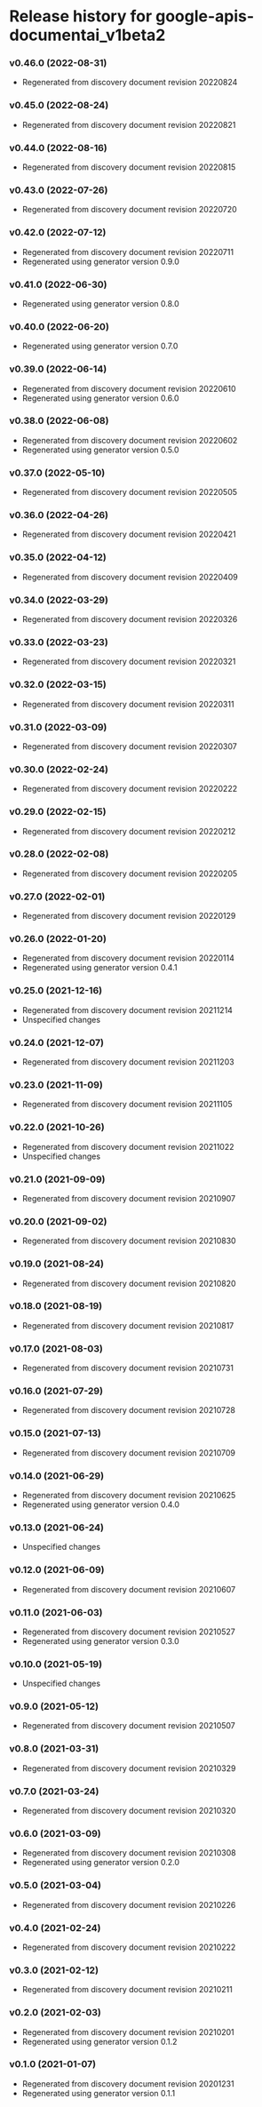 # Release history for google-apis-documentai_v1beta2

### v0.46.0 (2022-08-31)

* Regenerated from discovery document revision 20220824

### v0.45.0 (2022-08-24)

* Regenerated from discovery document revision 20220821

### v0.44.0 (2022-08-16)

* Regenerated from discovery document revision 20220815

### v0.43.0 (2022-07-26)

* Regenerated from discovery document revision 20220720

### v0.42.0 (2022-07-12)

* Regenerated from discovery document revision 20220711
* Regenerated using generator version 0.9.0

### v0.41.0 (2022-06-30)

* Regenerated using generator version 0.8.0

### v0.40.0 (2022-06-20)

* Regenerated using generator version 0.7.0

### v0.39.0 (2022-06-14)

* Regenerated from discovery document revision 20220610
* Regenerated using generator version 0.6.0

### v0.38.0 (2022-06-08)

* Regenerated from discovery document revision 20220602
* Regenerated using generator version 0.5.0

### v0.37.0 (2022-05-10)

* Regenerated from discovery document revision 20220505

### v0.36.0 (2022-04-26)

* Regenerated from discovery document revision 20220421

### v0.35.0 (2022-04-12)

* Regenerated from discovery document revision 20220409

### v0.34.0 (2022-03-29)

* Regenerated from discovery document revision 20220326

### v0.33.0 (2022-03-23)

* Regenerated from discovery document revision 20220321

### v0.32.0 (2022-03-15)

* Regenerated from discovery document revision 20220311

### v0.31.0 (2022-03-09)

* Regenerated from discovery document revision 20220307

### v0.30.0 (2022-02-24)

* Regenerated from discovery document revision 20220222

### v0.29.0 (2022-02-15)

* Regenerated from discovery document revision 20220212

### v0.28.0 (2022-02-08)

* Regenerated from discovery document revision 20220205

### v0.27.0 (2022-02-01)

* Regenerated from discovery document revision 20220129

### v0.26.0 (2022-01-20)

* Regenerated from discovery document revision 20220114
* Regenerated using generator version 0.4.1

### v0.25.0 (2021-12-16)

* Regenerated from discovery document revision 20211214
* Unspecified changes

### v0.24.0 (2021-12-07)

* Regenerated from discovery document revision 20211203

### v0.23.0 (2021-11-09)

* Regenerated from discovery document revision 20211105

### v0.22.0 (2021-10-26)

* Regenerated from discovery document revision 20211022
* Unspecified changes

### v0.21.0 (2021-09-09)

* Regenerated from discovery document revision 20210907

### v0.20.0 (2021-09-02)

* Regenerated from discovery document revision 20210830

### v0.19.0 (2021-08-24)

* Regenerated from discovery document revision 20210820

### v0.18.0 (2021-08-19)

* Regenerated from discovery document revision 20210817

### v0.17.0 (2021-08-03)

* Regenerated from discovery document revision 20210731

### v0.16.0 (2021-07-29)

* Regenerated from discovery document revision 20210728

### v0.15.0 (2021-07-13)

* Regenerated from discovery document revision 20210709

### v0.14.0 (2021-06-29)

* Regenerated from discovery document revision 20210625
* Regenerated using generator version 0.4.0

### v0.13.0 (2021-06-24)

* Unspecified changes

### v0.12.0 (2021-06-09)

* Regenerated from discovery document revision 20210607

### v0.11.0 (2021-06-03)

* Regenerated from discovery document revision 20210527
* Regenerated using generator version 0.3.0

### v0.10.0 (2021-05-19)

* Unspecified changes

### v0.9.0 (2021-05-12)

* Regenerated from discovery document revision 20210507

### v0.8.0 (2021-03-31)

* Regenerated from discovery document revision 20210329

### v0.7.0 (2021-03-24)

* Regenerated from discovery document revision 20210320

### v0.6.0 (2021-03-09)

* Regenerated from discovery document revision 20210308
* Regenerated using generator version 0.2.0

### v0.5.0 (2021-03-04)

* Regenerated from discovery document revision 20210226

### v0.4.0 (2021-02-24)

* Regenerated from discovery document revision 20210222

### v0.3.0 (2021-02-12)

* Regenerated from discovery document revision 20210211

### v0.2.0 (2021-02-03)

* Regenerated from discovery document revision 20210201
* Regenerated using generator version 0.1.2

### v0.1.0 (2021-01-07)

* Regenerated from discovery document revision 20201231
* Regenerated using generator version 0.1.1


